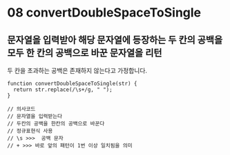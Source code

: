 # 08 convertDoubleSpaceToSingle

## 문자열을 입력받아 해당 문자열에 등장하는 두 칸의 공백을 모두 한 칸의 공백으로 바꾼 문자열을 리턴 <br/>

두 칸을 초과하는 공백은 존재하지 않는다고 가정합니다.<br/>

```
function convertDoubleSpaceToSingle(str) {
  return str.replace(/\s+/g, " ");
}

// 의사코드
// 문자열을 입력받는다
// 두칸의 공백을 한칸의 공백으로 바꾼다
// 정규표현식 사용
// \s >>>  공백 문자
// + >>> 바로 앞의 패턴이 1번 이상 일치됨을 의미
```